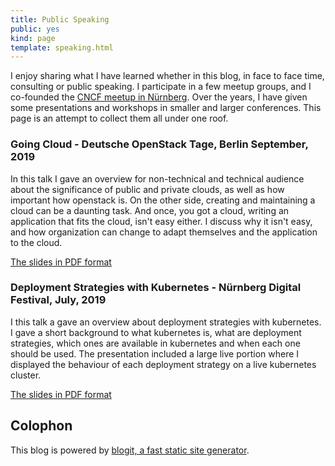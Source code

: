 ```yaml
---
title: Public Speaking
public: yes
kind: page
template: speaking.html
---
```


I enjoy sharing what I have learned whether in this blog, in face to face time,
consulting or public speaking. I participate in a few meetup groups, and I
co-founded the [CNCF meetup in Nürnberg][2].
Over the years, I have given some presentations and workshops in smaller and larger
conferences. This page is an attempt to collect them all under one roof.

### Going Cloud - Deutsche OpenStack Tage, Berlin September, 2019

In this talk I gave an overview for non-technical and technical audience about
the significance of public and private clouds, as well as how important how
openstack is. On the other side, creating and maintaining a cloud can be a daunting
task. And once, you got a cloud, writing an application that fits the cloud, isn't
easy either. I discuss why it isn't easy, and how organization can change to adapt
themselves and the application to the cloud.

[The slides in PDF format][3]

### Deployment Strategies with Kubernetes - Nürnberg Digital Festival, July, 2019

I this talk a gave an overview about deployment strategies with kubernetes. I gave
a short background to what kubernetes is, what are deployment strategies, which
ones are available in kubernetes and when each one should be used. The presentation
included a large live portion where I displayed the behaviour of each deployment
strategy on a live kubernetes cluster.

[The slides in PDF format][4]

## Colophon

This blog is powered by [blogit, a fast static site generator][1].

[1]: https://github.com/oz123/blogit/
[2]: https://www.meetup.com/Kubernetes-Nurnberg
[3]: https://github.com/oz123/oz123.github.com/blob/master/media/uploads/going-cloud-dost-berlin-2019.pdf
[4]: https://github.com/oz123/oz123.github.com/raw/master/media/uploads/Deployment%20strategies%20-%20N%C3%BCrnberg%20Digital%20Festival%202019.pdf 
